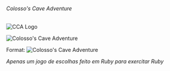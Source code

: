 ###### Colosso's Cave Adventure


![CCA Logo](logo.png)

![Colosso's Cave Adventure](logo.png)

Format: ![Colosso's Cave Adventure](logo.png)

_Apenas um jogo de escolhas feito em Ruby para exercitar Ruby_